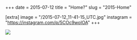 +++
date = 2015-07-12
title = "Home?"
slug = "2015-Home"

[extra]
image = "/2015-07-12_11-41-15_UTC.jpg"
instagram = "https://instagram.com/p/5COc9woIOA"
+++

<img src="/2015-07-12_11-41-15_UTC.jpg" />
